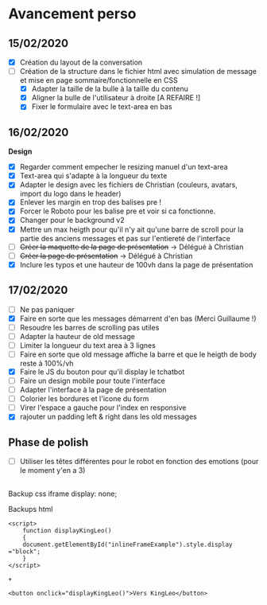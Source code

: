 # Avancement perso
## 15/02/2020
- [x] Création du layout de la conversation  
- [ ] Création de la structure dans le fichier html avec simulation de message et mise en page sommaire/fonctionnelle en CSS
    - [x] Adapter la taille de la bulle à la taille du contenu
    - [x] Aligner la bulle de l'utilisateur à droite [A REFAIRE !]
    - [x] Fixer le formulaire avec le text-area en bas

## 16/02/2020
**Design**
- [x] Regarder comment empecher le resizing manuel d'un text-area
- [x] Text-area qui s'adapte à la longueur du texte 
- [x] Adapter le design avec les fichiers de Christian (couleurs, avatars, import du logo dans le header)
- [x] Enlever les margin en trop des balises pre ! 
- [x] Forcer le Roboto pour les balise pre et voir si ca fonctionne. 
- [x] Changer pour le background v2
- [x] Mettre un max heigth pour qu'il n'y ait qu'une barre de scroll pour la partie des anciens messages et pas sur l'entiereté de l'interface
- [ ] ~~Créer la maquette de la page de présentation~~ -> Délégué à Christian
- [ ] ~~Créer la page de présentation~~ -> Délégué à Christian
- [x] Inclure les typos et une hauteur de 100vh dans la page de présentation

## 17/02/2020
- [ ] Ne pas paniquer
- [x] Faire en sorte que les messages démarrent d'en bas (Merci Guillaume !)
- [ ] Resoudre les barres de scrolling pas utiles
- [ ] Adapter la hauteur de old message 
- [ ] Limiter la longueur du text area à 3 lignes
- [ ] Faire en sorte que old message affiche la barre et que le heigth de body reste à 100%/vh
- [x] Faire le JS du bouton pour qu'il display le tchatbot 
- [ ] Faire un design mobile pour toute l'interface
- [ ] Adapter l'interface à la page de présentation
- [ ] Colorier les bordures et l'icone du form
- [ ] Virer l'espace a gauche pour l'index en responsive
- [x] rajouter un padding left & right dans les old messages

## Phase de polish
- [ ] Utiliser les têtes différentes pour le robot en fonction des emotions (pour le moment y'en a 3)

## 
Backup css
iframe
    display: none;

Backups html
   <!-- Pour que le bouton affiche le chatbot -->
    <script>
        function displayKingLeo() 
        {
        document.getElementById("inlineFrameExample").style.display ="block";
        }
    </script>

    + 

    <button onclick="displayKingLeo()">Vers KingLeo</button>


